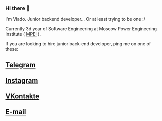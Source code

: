 ### Hi there 👋

I'm Vlado. Junior backend developer... Or at least trying to be one :/

Currently 3d year of Software Engineering at Moscow Power Engineering Institute ( <a href="https://mpei.ru/Pages/default.aspx">MPEI</a> ).

If you are looking to hire junior back-end developer, ping me on one of these:
<h2>
  <a href="https://t.me/v_plavsic">Telegram</a><br><br>
  <a href="https://instagram.com/v_plavsic">Instagram</a><br><br>
  <a href="https://vk.com/vladoplavsic">VKontakte</a><br><br>
  <a href="mailito:plavsicvlado98@gmail.com">E-mail</a>
</h2>
  
<!--
**VladoPlavsic/VladoPlavsic** is a ✨ _special_ ✨ repository because its `README.md` (this file) appears on your GitHub profile.

Here are some ideas to get you started:

- 🔭 I’m currently working on ...
- 🌱 I’m currently learning ...
- 👯 I’m looking to collaborate on ...
- 🤔 I’m looking for help with ...
- 💬 Ask me about ...
- 📫 How to reach me: ...
- 😄 Pronouns: ...
- ⚡ Fun fact: ...
-->
